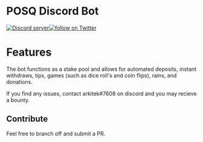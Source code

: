 POSQ Discord Bot
=====================================

<a href="https://discord.gg/NDP2Wyz"><img src="https://discordapp.com/api/guilds/396652421847318529/embed.png" alt="Discord server" /><a href="https://twitter.com/Poseidon_Dev"><img src="https://img.shields.io/twitter/follow/Poseidon_Dev.svg?style=social&logo=twitter" alt="follow on Twitter"></a>

# Features 

The bot functions as a stake pool and allows for automated deposits, instant withdraws, tips, games (such as dice roll's and coin flips), rains, and donations. 

If you find any issues, contact arkitek#7608 on discord and you may recieve a bounty.

## Contribute

Feel free to branch off and submit a PR.
